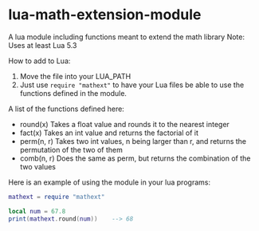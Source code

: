 # lua-math-extension-module
A lua module including functions meant to extend the math library
Note: Uses at least Lua 5.3

How to add to Lua:
1. Move the file into your LUA_PATH
2. Just use `require "mathext"` to have your Lua files be able to use the functions defined in the module.

A list of the functions defined here:
* round(x)
  Takes a float value and rounds it to the nearest integer
* fact(x)
  Takes an int value and returns the factorial of it
* perm(n, r)
  Takes two int values, n being larger than r, and returns the permutation of the two of them
* comb(n, r)
  Does the same as perm, but returns the combination of the two values

Here is an example of using the module in your lua programs:

  ```lua
  mathext = require "mathext"
  
  local num = 67.8
  print(mathext.round(num))    --> 68
  ```
